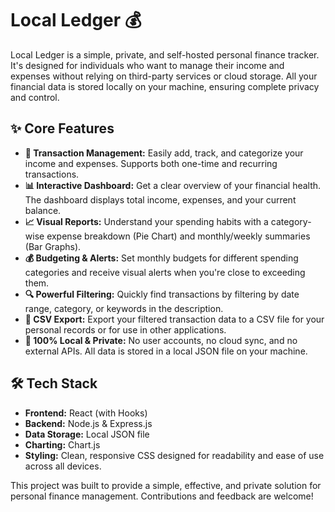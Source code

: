 # Local Ledger 💰

Local Ledger is a simple, private, and self-hosted personal finance tracker. It's designed for individuals who want to manage their income and expenses without relying on third-party services or cloud storage. All your financial data is stored locally on your machine, ensuring complete privacy and control.

## ✨ Core Features
-   **📝 Transaction Management:** Easily add, track, and categorize your income and expenses. Supports both one-time and recurring transactions.
-   **📊 Interactive Dashboard:** Get a clear overview of your financial health. The dashboard displays total income, expenses, and your current balance.
-   **📈 Visual Reports:** Understand your spending habits with a category-wise expense breakdown (Pie Chart) and monthly/weekly summaries (Bar Graphs).
-   **💰 Budgeting & Alerts:** Set monthly budgets for different spending categories and receive visual alerts when you're close to exceeding them.
-   **🔍 Powerful Filtering:** Quickly find transactions by filtering by date range, category, or keywords in the description.
-   **📄 CSV Export:** Export your filtered transaction data to a CSV file for your personal records or for use in other applications.
-   **🔐 100% Local & Private:** No user accounts, no cloud sync, and no external APIs. All data is stored in a local JSON file on your machine.

## 🛠️ Tech Stack
-   **Frontend:** React (with Hooks)
-   **Backend:** Node.js & Express.js
-   **Data Storage:** Local JSON file
-   **Charting:** Chart.js
-   **Styling:** Clean, responsive CSS designed for readability and ease of use across all devices.

This project was built to provide a simple, effective, and private solution for personal finance management. Contributions and feedback are welcome!
